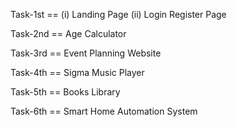 Task-1st == (i)  Landing Page
            (ii) Login Register Page

Task-2nd == Age Calculator

Task-3rd == Event Planning Website

Task-4th == Sigma Music Player

Task-5th == Books Library

Task-6th == Smart Home Automation System
